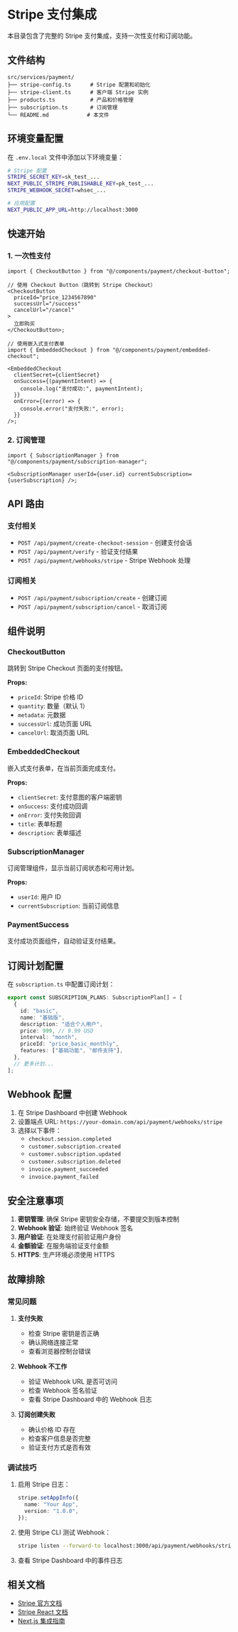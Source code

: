 # Stripe 支付集成

本目录包含了完整的 Stripe 支付集成，支持一次性支付和订阅功能。

## 文件结构

```
src/services/payment/
├── stripe-config.ts      # Stripe 配置和初始化
├── stripe-client.ts      # 客户端 Stripe 实例
├── products.ts           # 产品和价格管理
├── subscription.ts       # 订阅管理
└── README.md            # 本文件
```

## 环境变量配置

在 `.env.local` 文件中添加以下环境变量：

```bash
# Stripe 配置
STRIPE_SECRET_KEY=sk_test_...
NEXT_PUBLIC_STRIPE_PUBLISHABLE_KEY=pk_test_...
STRIPE_WEBHOOK_SECRET=whsec_...

# 应用配置
NEXT_PUBLIC_APP_URL=http://localhost:3000
```

## 快速开始

### 1. 一次性支付

```tsx
import { CheckoutButton } from "@/components/payment/checkout-button";

// 使用 Checkout Button（跳转到 Stripe Checkout）
<CheckoutButton
  priceId="price_1234567890"
  successUrl="/success"
  cancelUrl="/cancel"
>
  立即购买
</CheckoutButton>;

// 使用嵌入式支付表单
import { EmbeddedCheckout } from "@/components/payment/embedded-checkout";

<EmbeddedCheckout
  clientSecret={clientSecret}
  onSuccess={(paymentIntent) => {
    console.log("支付成功:", paymentIntent);
  }}
  onError={(error) => {
    console.error("支付失败:", error);
  }}
/>;
```

### 2. 订阅管理

```tsx
import { SubscriptionManager } from "@/components/payment/subscription-manager";

<SubscriptionManager userId={user.id} currentSubscription={userSubscription} />;
```

## API 路由

### 支付相关

- `POST /api/payment/create-checkout-session` - 创建支付会话
- `POST /api/payment/verify` - 验证支付结果
- `POST /api/payment/webhooks/stripe` - Stripe Webhook 处理

### 订阅相关

- `POST /api/payment/subscription/create` - 创建订阅
- `POST /api/payment/subscription/cancel` - 取消订阅

## 组件说明

### CheckoutButton

跳转到 Stripe Checkout 页面的支付按钮。

**Props:**

- `priceId`: Stripe 价格 ID
- `quantity`: 数量（默认 1）
- `metadata`: 元数据
- `successUrl`: 成功页面 URL
- `cancelUrl`: 取消页面 URL

### EmbeddedCheckout

嵌入式支付表单，在当前页面完成支付。

**Props:**

- `clientSecret`: 支付意图的客户端密钥
- `onSuccess`: 支付成功回调
- `onError`: 支付失败回调
- `title`: 表单标题
- `description`: 表单描述

### SubscriptionManager

订阅管理组件，显示当前订阅状态和可用计划。

**Props:**

- `userId`: 用户 ID
- `currentSubscription`: 当前订阅信息

### PaymentSuccess

支付成功页面组件，自动验证支付结果。

## 订阅计划配置

在 `subscription.ts` 中配置订阅计划：

```typescript
export const SUBSCRIPTION_PLANS: SubscriptionPlan[] = [
  {
    id: "basic",
    name: "基础版",
    description: "适合个人用户",
    price: 999, // 9.99 USD
    interval: "month",
    priceId: "price_basic_monthly",
    features: ["基础功能", "邮件支持"],
  },
  // 更多计划...
];
```

## Webhook 配置

1. 在 Stripe Dashboard 中创建 Webhook
2. 设置端点 URL: `https://your-domain.com/api/payment/webhooks/stripe`
3. 选择以下事件：
   - `checkout.session.completed`
   - `customer.subscription.created`
   - `customer.subscription.updated`
   - `customer.subscription.deleted`
   - `invoice.payment_succeeded`
   - `invoice.payment_failed`

## 安全注意事项

1. **密钥管理**: 确保 Stripe 密钥安全存储，不要提交到版本控制
2. **Webhook 验证**: 始终验证 Webhook 签名
3. **用户验证**: 在处理支付前验证用户身份
4. **金额验证**: 在服务端验证支付金额
5. **HTTPS**: 生产环境必须使用 HTTPS

## 故障排除

### 常见问题

1. **支付失败**

   - 检查 Stripe 密钥是否正确
   - 确认网络连接正常
   - 查看浏览器控制台错误

2. **Webhook 不工作**

   - 验证 Webhook URL 是否可访问
   - 检查 Webhook 签名验证
   - 查看 Stripe Dashboard 中的 Webhook 日志

3. **订阅创建失败**
   - 确认价格 ID 存在
   - 检查客户信息是否完整
   - 验证支付方式是否有效

### 调试技巧

1. 启用 Stripe 日志：

   ```typescript
   stripe.setAppInfo({
     name: "Your App",
     version: "1.0.0",
   });
   ```

2. 使用 Stripe CLI 测试 Webhook：

   ```bash
   stripe listen --forward-to localhost:3000/api/payment/webhooks/stripe
   ```

3. 查看 Stripe Dashboard 中的事件日志

## 相关文档

- [Stripe 官方文档](https://stripe.com/docs)
- [Stripe React 文档](https://stripe.com/docs/stripe-js/react)
- [Next.js 集成指南](https://stripe.com/docs/payments/quickstart?lang=node)

